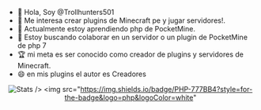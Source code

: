 - 👋 Hola, Soy @Trollhunters501
- 👀 Me interesa crear plugins de Minecraft pe y jugar servidores!.
- 🌱 Actualmente estoy aprendiendo php de PocketMine.
- 💞️ Estoy buscando colaborar en un servidor o un plugin de PocketMine de php 7
- 🏆 mi meta es ser conocido como creador de plugins y servidores de Minecraft.
- 😄 en mis plugins el autor es Creadores
<div align="center"> 

![Stats](https://github-readme-stats.vercel.app/api?username=Trollhunters501&theme=vue-dark&show_icons=true&count_private=true&include_all_commits=true) 
/> <img src="https://img.shields.io/badge/PHP-777BB4?style=for-the-badge&logo=php&logoColor=white"

<!---
Trollhunters501/Trollhunters501 su ✨ special ✨ repositorio because its `README.md` (this file) appears on your GitHub profile.
You can click the Preview link to take a look at your changes.
--->
